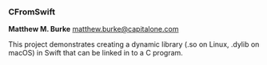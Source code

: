 
### CFromSwift
**Matthew M. Burke** [matthew.burke@capitalone.com](mailto:matthew.burke@capitalone.com)

This project demonstrates creating a dynamic library (.so on Linux,
.dylib on macOS) in Swift that can be linked in to a C program.



